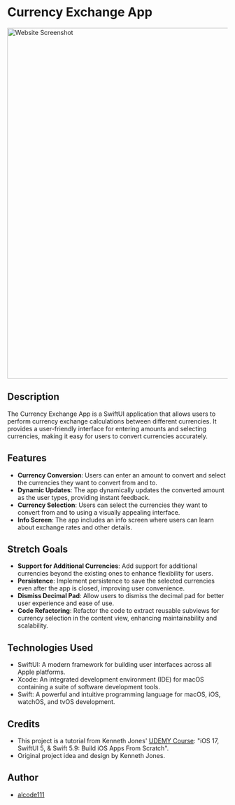 # Currency Exchange App

<img src="RECAP' SwiftUI LOTR Converter.png" alt="Website Screenshot" width="800">

## Description

The Currency Exchange App is a SwiftUI application that allows users to perform currency exchange calculations between different currencies. It provides a user-friendly interface for entering amounts and selecting currencies, making it easy for users to convert currencies accurately.

## Features

- **Currency Conversion**: Users can enter an amount to convert and select the currencies they want to convert from and to.
- **Dynamic Updates**: The app dynamically updates the converted amount as the user types, providing instant feedback.
- **Currency Selection**: Users can select the currencies they want to convert from and to using a visually appealing interface.
- **Info Screen**: The app includes an info screen where users can learn about exchange rates and other details.

## Stretch Goals

- **Support for Additional Currencies**: Add support for additional currencies beyond the existing ones to enhance flexibility for users.
- **Persistence**: Implement persistence to save the selected currencies even after the app is closed, improving user convenience.
- **Dismiss Decimal Pad**: Allow users to dismiss the decimal pad for better user experience and ease of use.
- **Code Refactoring**: Refactor the code to extract reusable subviews for currency selection in the content view, enhancing maintainability and scalability.

## Technologies Used

- SwiftUI: A modern framework for building user interfaces across all Apple platforms.
- Xcode: An integrated development environment (IDE) for macOS containing a suite of software development tools.
- Swift: A powerful and intuitive programming language for macOS, iOS, watchOS, and tvOS development.

## Credits

- This project is a tutorial from Kenneth Jones' [UDEMY Course](https://www.udemy.com/course/ios-15-app-development-with-swiftui-3-and-swift-5/?couponCode=KEEPLEARNING): "iOS 17, SwiftUI 5, & Swift 5.9: Build iOS Apps From Scratch".
- Original project idea and design by Kenneth Jones.

## Author

- [alcode111](https://github.com/yourusername)
